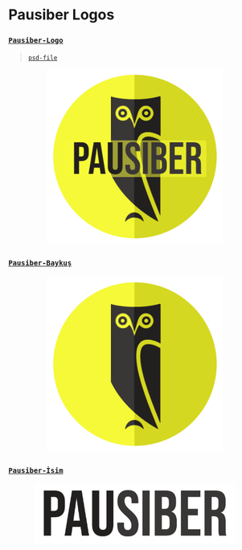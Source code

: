 # Pausiber Logos 

### [`Pausiber-Logo`](https://raw.githubusercontent.com/PauSiber/tasarim/master/images/pausiber-logo.png)

> [`psd-file`](images/logos/pausiber-logo-2019.psd)

<p align="center">
	<img alt="pausiber-logo" src="images/logos/pausiber-logo.png" width="350">
</p>

### [`Pausiber-Baykuş`](https://raw.githubusercontent.com/PauSiber/tasarim/master/images/pausiber-baykus.png)
<p align="center">
	<img alt="pausiber-baykus" src="images/logos/pausiber-baykus.png" width="350">
</p>

### [`Pausiber-İsim`](https://raw.githubusercontent.com/PauSiber/tasarim/master/images/pausiber-isim.png)
<p align="center">
	<img alt="pausiber-isim" src="images/logos/pausiber-isim.png" width="400">
</p>